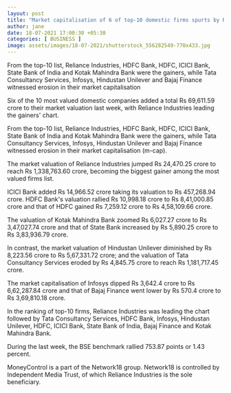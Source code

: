 ```yaml
---
layout: post
title: "Market capitalisation of 6 of top-10 domestic firms spurts by Rs 69,611 crore"
author: jane 
date: 18-07-2021 17:00:30 +05:30 
categories: [ BUSINESS ] 
image: assets/images/18-07-2021/shutterstock_556282549-770x433.jpg
---
```

From the top-10 list, Reliance Industries, HDFC Bank, HDFC, ICICI Bank, State Bank of India and Kotak Mahindra Bank were the gainers, while Tata Consultancy Services, Infosys, Hindustan Unilever and Bajaj Finance witnessed erosion in their market capitalisation

Six of the 10 most valued domestic companies added a total Rs 69,611.59 crore to their market valuation last week, with Reliance Industries leading the gainers' chart.

From the top-10 list, Reliance Industries, HDFC Bank, HDFC, ICICI Bank, State Bank of India and Kotak Mahindra Bank were the gainers, while Tata Consultancy Services, Infosys, Hindustan Unilever and Bajaj Finance witnessed erosion in their market capitalisation (m-cap).

The market valuation of Reliance Industries jumped Rs 24,470.25 crore to reach Rs 1,338,763.60 crore, becoming the biggest gainer among the most valued firms list.

ICICI Bank added Rs 14,966.52 crore taking its valuation to Rs 457,268.94 crore. HDFC Bank's valuation rallied Rs 10,998.18 crore to Rs 8,41,000.85 crore and that of HDFC gained Rs 7,259.12 crore to Rs 4,58,109.66 crore.

The valuation of Kotak Mahindra Bank zoomed Rs 6,027.27 crore to Rs 3,47,027.74 crore and that of State Bank increased by Rs 5,890.25 crore to Rs 3,83,936.79 crore.

In contrast, the market valuation of Hindustan Unilever diminished by Rs 8,223.56 crore to Rs 5,67,331.72 crore; and the valuation of Tata Consultancy Services eroded by Rs 4,845.75 crore to reach Rs 1,181,717.45 crore.

The market capitalisation of Infosys dipped Rs 3,642.4 crore to Rs 6,62,287.84 crore and that of Bajaj Finance went lower by Rs 570.4 crore to Rs 3,69,810.18 crore.

In the ranking of top-10 firms, Reliance Industries was leading the chart followed by Tata Consultancy Services, HDFC Bank, Infosys, Hindustan Unilever, HDFC, ICICI Bank, State Bank of India, Bajaj Finance and Kotak Mahindra Bank.

During the last week, the BSE benchmark rallied 753.87 points or 1.43 percent.

MoneyControl is a part of the Network18 group. Network18 is controlled by Independent Media Trust, of which Reliance Industries is the sole beneficiary.